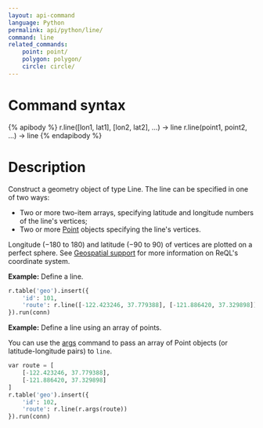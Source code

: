 ```yaml
---
layout: api-command
language: Python
permalink: api/python/line/
command: line
related_commands:
    point: point/
    polygon: polygon/
    circle: circle/
---
```

# Command syntax #

{% apibody %}
r.line([lon1, lat1], [lon2, lat2], ...) &rarr; line
r.line(point1, point2, ...) &rarr; line
{% endapibody %}

# Description #

Construct a geometry object of type Line. The line can be specified in one of two ways:

* Two or more two-item arrays, specifying latitude and longitude numbers of the line's vertices;
* Two or more [Point](/api/python/point) objects specifying the line's vertices.

<!-- break -->

Longitude (&minus;180 to 180) and latitude (&minus;90 to 90) of vertices are plotted on a perfect sphere. See [Geospatial support](/docs/geo-support/) for more information on ReQL's coordinate system.

__Example:__ Define a line.

```py
r.table('geo').insert({
    'id': 101,
    'route': r.line([-122.423246, 37.779388], [-121.886420, 37.329898])
}).run(conn)
```

__Example:__ Define a line using an array of points.

You can use the [args](/api/python/args) command to pass an array of Point objects (or latitude-longitude pairs) to `line`.

```py
var route = [
    [-122.423246, 37.779388],
    [-121.886420, 37.329898]
]
r.table('geo').insert({
    'id': 102,
    'route': r.line(r.args(route))
}).run(conn)
```
